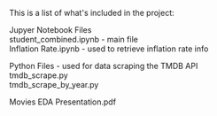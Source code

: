 This is a list of what's included in the project:   
  
Jupyer Notebook Files  
student_combined.ipynb - main file  
Inflation Rate.ipynb - used to retrieve inflation rate info   
  
Python Files - used for data scraping the TMDB API   
tmdb_scrape.py   
tmdb_scrape_by_year.py   

Movies EDA Presentation.pdf   

